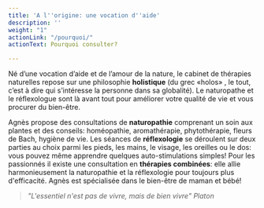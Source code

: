 ```yaml
---
title: 'A l''origine: une vocation d''aide'
description: ''
weight: "1"
actionLink: "/pourquoi/"
actionText: Pourquoi consulter?

---
```

Né d’une vocation d’aide et de l’amour de la nature, le cabinet de thérapies naturelles repose sur une philosophie **holistique** (du grec «holos» , le tout, c’est à dire qui s’intéresse la personne dans sa globalité). Le naturopathe et le réflexologue sont là avant tout pour améliorer votre qualité de vie et vous procurer du bien-être. 

Agnès propose des consultations de **naturopathie** comprenant un soin aux plantes et des conseils: homéopathie, aromathérapie, phytothérapie, fleurs de Bach, hygiène de vie. Les séances de **réflexologie** se déroulent sur deux parties au choix parmi les pieds, les mains, le visage, les oreilles ou le dos: vous pouvez même apprendre quelques auto-stimulations simples! Pour les passionnés il existe une consultation en **thérapies combinées**: elle allie harmonieusement la naturopathie et la réflexologie pour toujours plus d'efficacité. Agnès est spécialisée dans le bien-être de maman et bébé! 

> _"L'essentiel n'est pas de vivre, mais de bien vivre" Platon_